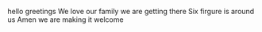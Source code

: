 hello
greetings
We love our family
we are getting there 
Six firgure is around us Amen
we are making it
welcome
